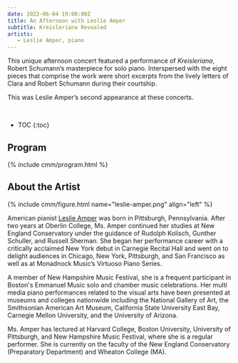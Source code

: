 ```yaml
---
date: 2022-06-04 19:00:00Z
title: An Afternoon with Leslie Amper
subtitle: Kreisleriana Revealed
artists: 
   - Leslie Amper, piano
---
```


This unique afternoon concert featured a performance of *Kreisleriana*, Robert Schumann’s
masterpiece for solo piano. Interspersed with the eight pieces that comprise the work were
short excerpts from the lively letters of Clara and Robert Schumann during their courtship.

This was Leslie Amper’s second appearance at these concerts.

<br>

* TOC
{:toc}

## Program

{% include cmm/program.html %}

## About the Artist

{% include cmm/figure.html name="leslie-amper.png" align="left" %}

American pianist [Leslie Amper](https://www.leslieamper.com) was born in Pittsburgh,
Pennsylvania. After two years at Oberlin College, Ms. Amper continued her studies at New
England Conservatory under the guidance of Rudolph Kolisch, Gunther Schuller, and Russell
Sherman. She began her performance career with a critically acclaimed New York debut in
Carnegie Recital Hall and went on to delight audiences in Chicago, New York, Pittsburgh, and
San Francisco as well as at Monadnock Musicʼs Virtuoso Piano Series.

A member of New Hampshire Music Festival, she is a frequent participant in Boston's Emmanuel
Music solo and chamber music celebrations. Her multi media piano performances related to the
visual arts have been presented at museums and colleges nationwide including the National
Gallery of Art, the Smithsonian American Art Museum, California State University East Bay,
Carnegie Mellon University, and the University of Arizona.

Ms. Amper has lectured at Harvard College, Boston University, University of Pittsburgh, and
New Hampshire Music Festival, where she is a regular performer. She is currently on the
faculty of the New England Conservatory (Preparatory Department) and Wheaton College (MA).
